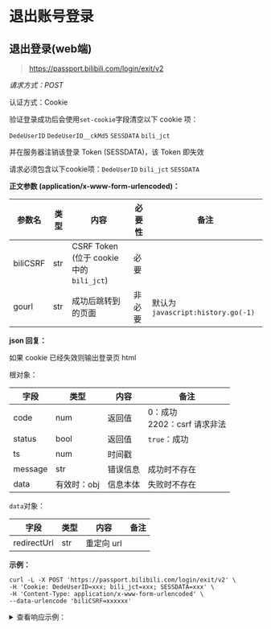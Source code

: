 # 退出账号登录

## 退出登录(web端)

> https://passport.bilibili.com/login/exit/v2

_请求方式：POST_

认证方式：Cookie

验证登录成功后会使用`set-cookie`字段清空以下 cookie 项：

`DedeUserID` `DedeUserID__ckMd5` `SESSDATA` `bili_jct`

并在服务器注销该登录 Token (SESSDATA)，该 Token 即失效

请求必须包含以下cookie项：`DedeUserID` `bili_jct` `SESSDATA`

**正文参数 (application/x-www-form-urlencoded)：**

| 参数名   | 类型 | 内容                                     | 必要性 | 备注                              |
| -------- | ---- | ---------------------------------------- | ------ | --------------------------------- |
| biliCSRF | str  | CSRF Token (位于 cookie 中的 `bili_jct`) | 必要   |                                   |
| gourl    | str  | 成功后跳转到的页面                       | 非必要 | 默认为`javascript:history.go(-1)` |

**json 回复：**

如果 cookie 已经失效则输出登录页 html

根对象：

| 字段    | 类型        | 内容     | 备注                              |
| ------- | ----------- | -------- | --------------------------------- |
| code    | num         | 返回值   | 0：成功 <br />2202：csrf 请求非法 |
| status  | bool        | 返回值   | `true`：成功                      |
| ts      | num         | 时间戳   |                                   |
| message | str         | 错误信息 | 成功时不存在                      |
| data    | 有效时：obj | 信息本体 | 失败时不存在                      |

`data`对象：

| 字段        | 类型 | 内容       | 备注 |
| ----------- | ---- | ---------- | ---- |
| redirectUrl | str  | 重定向 url |      |

**示例：**

```shell
curl -L -X POST 'https://passport.bilibili.com/login/exit/v2' \
-H 'Cookie: DedeUserID=xxx; bili_jct=xxx; SESSDATA=xxx' \
-H 'Content-Type: application/x-www-form-urlencoded' \
--data-urlencode 'biliCSRF=xxxxxx'
```

<details>
<summary>查看响应示例：</summary>

```json
{
  "code": 0,
  "status": true,
  "ts": 1663034005,
  "data": {
    "redirectUrl": "https://passport.biligame.com/crossDomain?DedeUserID=&DedeUserID__ckMd5=&SESSDATA=&bili_jct=&gourl=javascript%3Ahistory.go%28-1%29"
  }
}
```
</details>